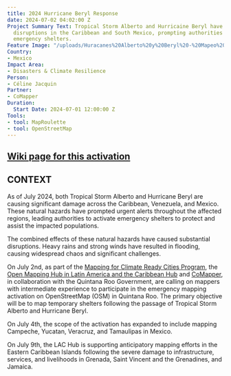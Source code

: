 ```yaml
---
title: 2024 Hurricane Beryl Response
date: 2024-07-02 04:02:00 Z
Project Summary Text: Tropical Storm Alberto and Hurricaine Beryl have caused significant
  disruptions in the Caribbean and South Mexico, prompting authorities to activate
  emergency shelters.
Feature Image: "/uploads/Huracanes%20Alberto%20y%20Beryl%20-%20Mapeo%20de%20Refugios%20en%20Quintana%20Roo.jpg"
Country:
- Mexico
Impact Area:
- Disasters & Climate Resilience
Person:
- Céline Jacquin
Partner:
- CoMapper
Duration:
  Start Date: 2024-07-01 12:00:00 Z
Tools:
- tool: MapRoulette
- tool: OpenStreetMap
---
```


## [Wiki page for this activation](https://wiki.openstreetmap.org/wiki/Humanitarian_OSM_Team/Open_Mapping_Hub_-_Latin_America_and_The_Caribbean/Activations/2024_Hurricane_Beryl_Response)

## CONTEXT

As of July 2024, both Tropical Storm Alberto and Hurricane Beryl are causing significant damage across the Caribbean, Venezuela, and Mexico. These natural hazards have prompted urgent alerts throughout the affected regions, leading authorities to activate emergency shelters to protect and assist the impacted populations.

The combined effects of these natural hazards have caused substantial disruptions. Heavy rains and strong winds have resulted in flooding, causing widespread chaos and significant challenges.

On July 2nd, as part of the [Mapping for Climate Ready Cities Program](https://www.hotosm.org/projects/mapping-for-climate-ready-cities-latin-america/), the [Open Mapping Hub in Latin America and the Caribbean Hub](https://www.hotosm.org/hubs/open-mapping-hub-latin-america-and-the-caribbean/) and [CoMapper](https://site.comapper.org/), in collaboration with the Quintana Roo Government, are calling on mappers with intermediate experience to participate in the emergency mapping activation on OpenStreetMap (OSM) in Quintana Roo. The primary objective will be to map temporary shelters following the passage of Tropical Storm Alberto and Hurricane Beryl.

On July 4th, the scope of the activation has expanded to include mapping Campeche, Yucatan, Veracruz, and Tamaulipas in Mexico.

On July 9th, the LAC Hub is supporting anticipatory mapping efforts in the Eastern Caribbean Islands following the severe damage to infrastructure, services, and livelihoods in Grenada, Saint Vincent and the Grenadines, and Jamaica.